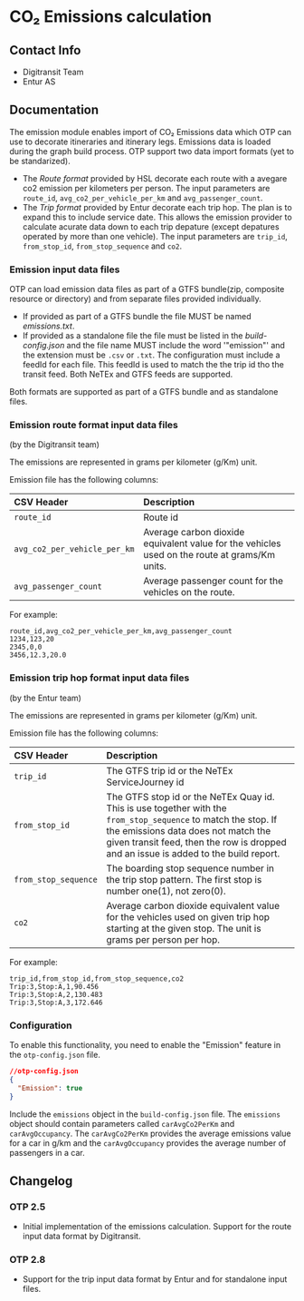 # CO₂ Emissions calculation

## Contact Info

- Digitransit Team
- Entur AS

## Documentation

The emission module enables import of CO₂ Emissions data which OTP can use to decorate itineraries
and itinerary legs. Emissions data is loaded during the graph build process. OTP support two data
import formats (yet to be standarized).

- The _Route format_ provided by HSL decorate each route with a avegare co2 emission per kilometers
  per person. The input parameters are `route_id`, `avg_co2_per_vehicle_per_km` and
  `avg_passenger_count`.
- The _Trip format_ provided by Entur decorate each trip hop. The plan is to expand this to include
  service date. This allows the emission provider to calculate acurate data down to each trip
  depature (except depatures operated by more than one vehicle). The input parameters are 
  `trip_id`, `from_stop_id`, `from_stop_sequence` and `co2`.
 

### Emission input data files

OTP can load emission data files as part of a GTFS bundle(zip, composite resource or directory) and
from separate files provided individually.

- If provided as part of a GTFS bundle the file MUST be named _emissions.txt_.
- If provided as a standalone file the file must be listed in the _build-config.json_ and the file
  name MUST include the word '"emission"' and the extension must be `.csv` or `.txt`. The
  configuration must include a feedId for each file. This feedId is used to match the the trip id
  tho the transit feed. Both NeTEx and GTFS feeds are supported.

Both formats are supported as part of a GTFS bundle and as standalone files.

### Emission route format input data files

(by the Digitransit team)

The emissions are represented in grams per kilometer (g/Km) unit.

Emission file has the following columns:

| CSV Header                   | Description                                                                                   |
| :--------------------------- |:----------------------------------------------------------------------------------------------|
| `route_id`                   | Route id                                                                                      |
| `avg_co2_per_vehicle_per_km` | Average carbon dioxide equivalent value for the vehicles used on the route at grams/Km units. |
| `avg_passenger_count`        | Average passenger count for the vehicles on the route.                                        |

For example:

```csv
route_id,avg_co2_per_vehicle_per_km,avg_passenger_count
1234,123,20
2345,0,0
3456,12.3,20.0
```

### Emission trip hop format input data files
(by the Entur team)

The emissions are represented in grams per kilometer (g/Km) unit.

Emission file has the following columns:

| CSV Header                 | Description                                                                                                                                                                                                                                  |
|:---------------------------|:---------------------------------------------------------------------------------------------------------------------------------------------------------------------------------------------------------------------------------------------|
| `trip_id`                  | The GTFS trip id or the NeTEx ServiceJourney id                                                                                                                                                                                              |
| `from_stop_id`             | The GTFS stop id or the NeTEx Quay id. This is use together with the `from_stop_sequence` to match the stop. If the emissions data does not match the given transit feed, then the row is dropped and an issue is added to the build report. |
| `from_stop_sequence`       | The boarding stop sequence number in the trip stop pattern. The first stop is number one(1), not zero(0).                                                                                                                                    |
| `co2`                      | Average carbon dioxide equivalent value for the vehicles used on given trip hop starting at the given stop. The unit is grams per person per hop.                                                                                            |

For example:

```csv
trip_id,from_stop_id,from_stop_sequence,co2
Trip:3,Stop:A,1,90.456
Trip:3,Stop:A,2,130.483
Trip:3,Stop:A,3,172.646
```


### Configuration

To enable this functionality, you need to enable the "Emission" feature in the
`otp-config.json` file.

```JSON
//otp-config.json
{
  "Emission": true
}

```

Include the `emissions` object in the
`build-config.json` file. The `emissions` object should contain parameters called
`carAvgCo2PerKm` and `carAvgOccupancy`. The `carAvgCo2PerKm` provides the average emissions value for a car in g/km and
the `carAvgOccupancy` provides the average number of passengers in a car.

<!-- INSERT: config -->

## Changelog

### OTP 2.5

- Initial implementation of the emissions calculation. Support for the route input data format by 
  Digitransit.

### OTP 2.8

- Support for the trip input data format by Entur and for standalone input files.
